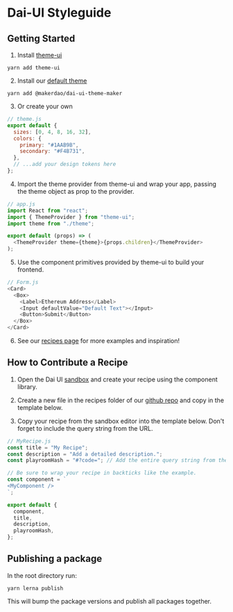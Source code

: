 # Dai-UI Styleguide

## Getting Started

1. Install [theme-ui][]

`yarn add theme-ui`

2.  Install our [default theme][]

`yarn add @makerdao/dai-ui-theme-maker`

3.  Or create your own

```js
// theme.js
export default {
  sizes: [0, 4, 8, 16, 32],
  colors: {
    primary: "#1AAB9B",
    secondary: "#F4B731",
  },
  // ...add your design tokens here
};
```

4. Import the theme provider from theme-ui and wrap your app, passing the theme object as prop to the provider.

```js
// app.js
import React from "react";
import { ThemeProvider } from "theme-ui";
import theme from "./theme";

export default (props) => (
  <ThemeProvider theme={theme}>{props.children}</ThemeProvider>
);
```

5. Use the component primitives provided by theme-ui to build your frontend.

```js
// Form.js
<Card>
  <Box>
    <Label>Ethereum Address</Label>
    <Input defaultValue="Default Text"></Input>
    <Button>Submit</Button>
  </Box>
</Card>
```

6. See our [recipes page][] for more examples and inspiration!

[recipes page]: https://design-system.mkr-js-prod.now.sh/recipes
[theme-ui]: https://github.com/system-ui/theme-ui
[default theme]: https://github.com/makerdao/dai-ui/blob/initial-documentation/packages/dai-ui-theme-maker/lib/index.js

## How to Contribute a Recipe

1. Open the Dai UI [sandbox] and create your recipe using the component library.

2. Create a new file in the recipes folder of our [github repo] and copy in the template below.

3. Copy your recipe from the sandbox editor into the template below. Don't forget to include the query string from the URL.

```js
// MyRecipe.js
const title = "My Recipe";
const description = "Add a detailed description.";
const playroomHash = "#?code="; // Add the entire query string from the URL.

// Be sure to wrap your recipe in backticks like the example.
const component = `
<MyComponent />
`;

export default {
  component,
  title,
  description,
  playroomHash,
};
```

[sandbox]: https://design-system.mkr-js-prod.now.sh/playroom
[github repo]: https://github.com/makerdao/dai-ui/new/master/packages/web/components/RecipesTemplates

## Publishing a package

In the root directory run:

`yarn lerna publish`

This will bump the package versions and publish all packages together.
